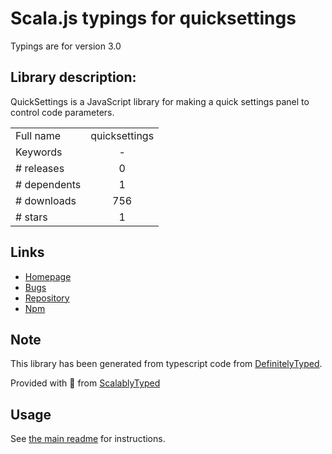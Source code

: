 
# Scala.js typings for quicksettings

Typings are for version 3.0

## Library description:
QuickSettings is a JavaScript library for making a quick settings panel to control code parameters.

|                    |                 |
| ------------------ | :-------------: |
| Full name          | quicksettings |
| Keywords           | - |
| # releases         | 0 |
| # dependents       | 1 |
| # downloads        | 756 |
| # stars            | 1 |

## Links
- [Homepage](https://github.com/bit101/quicksettings#readme)
- [Bugs](https://github.com/bit101/quicksettings/issues)
- [Repository](https://github.com/bit101/quicksettings)
- [Npm](https://www.npmjs.com/package/quicksettings)
    


## Note
This library has been generated from typescript code from [DefinitelyTyped](https://definitelytyped.org).

Provided with :purple_heart: from [ScalablyTyped](https://github.com/oyvindberg/ScalablyTyped)

## Usage
See [the main readme](../../readme.md) for instructions.


